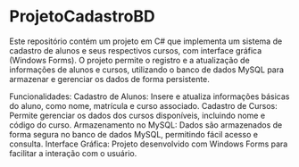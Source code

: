 # ProjetoCadastroBD

Este repositório contém um projeto em C# que implementa um sistema de cadastro de alunos e seus respectivos cursos, com interface gráfica (Windows Forms). O projeto permite o registro e a atualização de informações de alunos e cursos, utilizando o banco de dados MySQL para armazenar e gerenciar os dados de forma persistente.

Funcionalidades:
Cadastro de Alunos: Insere e atualiza informações básicas do aluno, como nome, matrícula e curso associado.
Cadastro de Cursos: Permite gerenciar os dados dos cursos disponíveis, incluindo nome e código do curso.
Armazenamento no MySQL: Dados são armazenados de forma segura no banco de dados MySQL, permitindo fácil acesso e consulta.
Interface Gráfica: Projeto desenvolvido com Windows Forms para facilitar a interação com o usuário.
